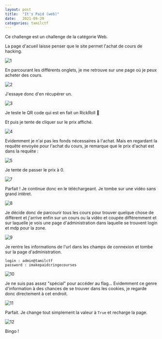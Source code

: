 ```yaml
---
layout: post
title:  "It's Paid (web)"
date:   2021-09-29
categories: tamilctf
---
```


Ce challenge est un challenge de la catégorie Web.

La page d'acueil laisse penser que le site permet l'achat de cours de hacking.

![1](https://user-images.githubusercontent.com/16634117/135488598-0911b674-07e4-4e6a-b5ab-f550d22a0437.png)

En parcourant les différents onglets, je me retrouve sur une page où je peux acheter des cours. 

![2](https://user-images.githubusercontent.com/16634117/135488713-ab6564a9-28ea-4d04-95c9-0bc29cedcb1e.png)

J'essaye donc d'en récupérer un.

![3](https://user-images.githubusercontent.com/16634117/135488761-6323d211-a70b-4dd3-b1eb-f0417dc0deb5.png)

Je teste le QR code qui est en fait un RickRoll 🥲

Et puis je tente de cliquer sur le prix affiché.

![4](https://user-images.githubusercontent.com/16634117/135488920-2dc23573-3762-4f94-89f7-90fa541ab942.png)

Evidemment je n'ai pas les fonds nécessaires à l'achat. Mais en regardant la requête envoyée pour l'achat du cours, je remarque que le prix d'achat est dans la requête :

![5](https://user-images.githubusercontent.com/16634117/135489125-16173dbb-f301-446d-a549-62737bda52d9.png)

Je tente de passer le prix à 0. 

![7](https://user-images.githubusercontent.com/16634117/135489573-2fa8308f-98c1-4e91-901e-3b889deb68a6.png)

Parfait ! Je continue donc en le téléchargeant. Je tombe sur une vidéo sans grand intêret.

![8](https://user-images.githubusercontent.com/16634117/135489672-4e55f91b-cf2c-40b4-bdb6-2c63304f12f7.png)

Je décide donc de parcourir tous les cours pour trouver quelque chose de différent et j'arrive enfin sur un cours ou la vidéo et coupée différemment et sur laquelle je vois une page d'administration dans laquelle se trouvent login et mdp pour la zone.

![9](https://user-images.githubusercontent.com/16634117/135489847-31e0d01b-5ecf-4eae-b69f-a4392b5fbb4b.png)

Je rentre les informations de l'url dans les champs de connexion et tombe sur la page d'administration. 

```
login : admin@tamilctf
password : imakepaidcringecourses
```

![10](https://user-images.githubusercontent.com/16634117/135489941-e97407cd-d4b2-46c2-8513-2614db772e92.png)

Je ne suis pas assez "spécial" pour accéder au flag... Evidemment ce genre d'information à des chances de se trouver dans les cookies, je regarde donc directement à cet endroit. 

![11](https://user-images.githubusercontent.com/16634117/135490454-56ceb99d-6cd1-4850-b097-c78b13373394.png)

Parfait. Je change tout simplement la valeur à `True` et recharge la page.

![12](https://user-images.githubusercontent.com/16634117/135490537-180dcfe8-1924-47fd-87d9-20e69339d030.png)

Bingo !


